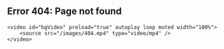 ## Error 404: Page not found

```{=html}
<video id="bgVideo" preload="true" autoplay loop muted width="100%">
    <source src="/images/404.mp4" type="video/mp4" /> 
</video>
```
